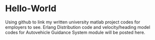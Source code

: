 # Hello-World
Using github to link my written university matlab project codes for employers to see. 
Erlang Distribution code and velocity/heading model codes for Autovehicle Guidance System module will be posted here.
